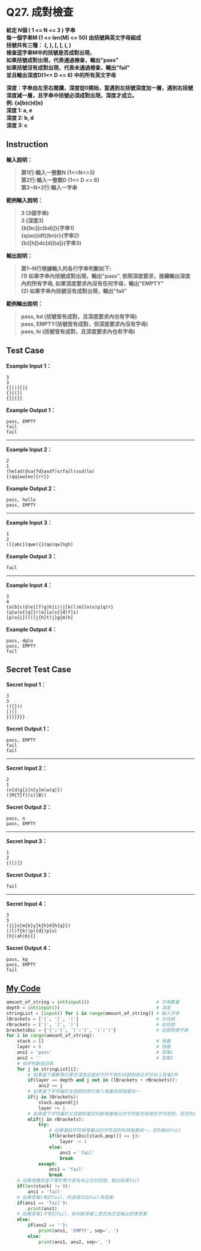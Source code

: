 # Q27. 成對檢查

**給定 N個 ( 1 <= N <= 3 ) 字串**  
**每一個字串M (1 <= len(M) <= 50) 由括號與英文字母組成**  
**括號共有三種： {, }, [, ], (, )**  
**檢查這字串M中的括號是否成對出現，**  
**如果括號成對出現，代表通過檢查，輸出"pass"**  
**如果括號沒有成對出現，代表未通過檢查，輸出"fail"**  
**並且輸出深度D(1<= D <= 6) 中的所有英文字母**  

**深度：字串由左至右閱讀，深度從0開始，當遇到左括號深度加一層，遇到右括號深度減一層，且字串中括號必須成對出現，深度才成立。**  
**例: {a[b(c)d]e}**  
**深度 1: a, e**  
**深度 2: b, d**  
**深度 3: c**  

## Instruction

**輸入說明：**  
> **第1行:輸入一整數N (1<=N<=3)**  
  **第2行:輸入一整數D (1<= D <= 6)**  
  **第3~N+2行:輸入一字串**  

**範例輸入說明：**  
> **3 (3個字串)**  
  **3 (深度3)**  
  **{b[bc][c(bd)]}(字串1)**  
  **{q(ac)(df)(bn)r}(字串2)**  
  **{b{[h]}dc[d(i)a]}(字串3)**  

**輸出說明：**  
> **第1~N行根據輸入的各行字串判斷如下:**  
  **(1) 如果字串內括號成對出現，輸出"pass", 依照深度要求，接續輸出深度內的所有字母, 如果深度要求內沒有任何字母，輸出"EMPTY"**  
  **(2) 如果字串內括號沒有成對出現，輸出"fail"**  

**範例輸出說明：**  
> **pass, bd (括號皆有成對，且深度要求內也有字母)**  
  **pass, EMPTY(括號皆有成對，但深度要求內沒有字母)**  
  **pass, hi (括號皆有成對，且深度要求內也有字母)**  

## Test Case

**Example Input 1：**  

    3
    3
    {[()][]}
    {}[(])
    {{{{{{
**Example Output 1：**  

    pass, EMPTY
    fail
    fail
- - -
**Example Input 2：**  

    2
    1
    (he[ad(dsa{fd}asdf)srfa]l(ssd)lo)
    {(qq{ww}ee){rr}}
**Example Output 2：**  

    pass, hello
    pass, EMPTY
- - -
**Example Input 3：**  

    1
    2
    ([{abc}]qwe({}[qe)qw]hgh)
**Example Output 3：**  

    fail
- - -
**Example Input 4：**  

    3
    4
    {a(b[c(d)e][f(g)h]i)(j[k(l)m][n(o)p]q)r}
    (q[w(e{[q]}r)a][a(s{}d)f]z)
    [p(o{i})l((j{h}t)j}g{m)h]
**Example Output 4：**  

    pass, dglo
    pass, EMPTY
    fail
## Secret Test Case

**Secret Input 1：**  

    3
    3
    (({}))
    [)(]
    }}}}}}}
**Secret Output 1：**  

    pass, EMPTY
    fail
    fail
- - -
**Secret Input 2：**  

    2
    1
    (n{d(g[z]n[y]m)w(q)})
    ([M{T}f](s)(B))
**Secret Output 2：**  

    pass, n
    pass, EMPTY
- - -
**Secret Input 3：**  

    1
    2
    {([)]}
**Secret Output 3：**  

    fail
- - -
**Secret Input 4：**  

    3
    3
    ({i}s[m{k}y]k{h}d{h{q}})
    ((l)f{k()p({d})p}u)
    [h{(ah)b}{]
**Secret Output 4：**  

    pass, kq
    pass, EMPTY
    fail
    
## [My Code](../HomeWork/q027.py)

```python
amount_of_string = int(input())                         # 字串數量
depth = int(input())                                    # 深度
stringList = [input() for i in range(amount_of_string)] # 輸入字串
lBrackets = ['{', '[', '(']                             # 左括號
rBrackets = ['}', ']', ')']                             # 右括號
bracketsDic = {'{':'}', '[':']', '(':')'}               # 括號對應字典
for i in range(amount_of_string):
    stack = []                                          # 堆疊
    layer = 0                                           # 階層
    ans1 = 'pass'                                       # 答案1
    ans2 = ''                                           # 答案2
    # 依序判斷各自串
    for j in stringList[i]:
        # 如果當下層數等於要求深度且當前字符不等於括號則將此字符加入答案2中
        if(layer == depth and j not in (lBrackets + rBrackets)):
            ans2 += j
        # 如果當下字符屬於左括號則將它推入堆疊並將階層加一
        if(j in lBrackets):
            stack.append(j)
            layer += 1
        # 如果當下字符屬於又括號則嘗試判斷堆疊推出的字符是否與當前字符成對，若否則輸出fail
        elif(j in rBrackets):
            try:
                # 如果當前字符與堆疊出的字符成對則將階層減一，否則輸出fail
                if(bracketsDic[stack.pop()] == j):
                    layer -= 1
                else:
                    ans1 = 'fail'
                    break
            except:
                ans1 = 'fail'
                break
    # 如果堆疊長度不等於零代表有未必合的括號，輸出結果fail
    if(len(stack) != 0): 
        ans1 = 'fail'
    # 如果答案1等於fail，則直接印出fail為答案
    if(ans1 == 'fail'):
        print(ans1)
    # 如果答案1不等於fail，則判斷答案二是否為空並輸出對應答案
    else:
        if(ans2 == ''):
            print(ans1, 'EMPTY', sep=', ')
        else:
            print(ans1, ans2, sep=', ')
```